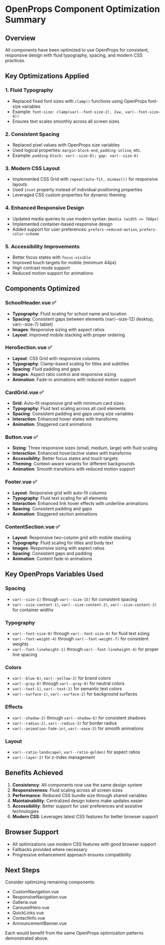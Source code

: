 # OpenProps Component Optimization Summary

## Overview
All components have been optimized to use OpenProps for consistent, responsive design with fluid typography, spacing, and modern CSS practices.

## Key Optimizations Applied

### 1. **Fluid Typography**
- Replaced fixed font sizes with `clamp()` functions using OpenProps font-size variables
- Example: `font-size: clamp(var(--font-size-2), 2vw, var(--font-size-4))`
- Ensures text scales smoothly across all screen sizes

### 2. **Consistent Spacing**
- Replaced pixel values with OpenProps size variables
- Used logical properties: `margin-block-end`, `padding-inline`, etc.
- Example: `padding-block: var(--size-8); gap: var(--size-6)`

### 3. **Modern CSS Layout**
- Implemented CSS Grid with `repeat(auto-fit, minmax())` for responsive layouts
- Used `inset` property instead of individual positioning properties
- Leveraged CSS custom properties for dynamic theming

### 4. **Enhanced Responsive Design**
- Updated media queries to use modern syntax: `@media (width <= 768px)`
- Implemented container-based responsive design
- Added support for user preferences: `prefers-reduced-motion`, `prefers-color-scheme`

### 5. **Accessibility Improvements**
- Better focus states with `focus-visible`
- Improved touch targets for mobile (minimum 44px)
- High contrast mode support
- Reduced motion support for animations

## Components Optimized

### SchoolHeader.vue ✅
- **Typography**: Fluid scaling for school name and location
- **Spacing**: Consistent gaps between elements (var(--size-12) desktop, var(--size-7) tablet)
- **Images**: Responsive sizing with aspect ratios
- **Layout**: Improved mobile stacking with proper ordering

### HeroSection.vue ✅
- **Layout**: CSS Grid with responsive columns
- **Typography**: Clamp-based scaling for titles and subtitles
- **Spacing**: Fluid padding and gaps
- **Images**: Aspect ratio control and responsive sizing
- **Animation**: Fade-in animations with reduced motion support

### CardGrid.vue ✅
- **Grid**: Auto-fit responsive grid with minimum card sizes
- **Typography**: Fluid text scaling across all card elements
- **Spacing**: Consistent padding and gaps using size variables
- **Interaction**: Enhanced hover states with transforms
- **Animation**: Staggered card animations

### Button.vue ✅
- **Sizing**: Three responsive sizes (small, medium, large) with fluid scaling
- **Interaction**: Enhanced hover/active states with transforms
- **Accessibility**: Better focus states and touch targets
- **Theming**: Context-aware variants for different backgrounds
- **Animation**: Smooth transitions with reduced motion support

### Footer.vue ✅
- **Layout**: Responsive grid with auto-fit columns
- **Typography**: Fluid text scaling for all elements
- **Interaction**: Enhanced link hover effects with underline animations
- **Spacing**: Consistent padding and gaps
- **Animation**: Staggered section animations

### ContentSection.vue ✅
- **Layout**: Responsive two-column grid with mobile stacking
- **Typography**: Fluid scaling for titles and body text
- **Images**: Responsive sizing with aspect ratios
- **Spacing**: Consistent gaps and padding
- **Animation**: Content fade-in animations

## Key OpenProps Variables Used

### Spacing
- `var(--size-1)` through `var(--size-15)` for consistent spacing
- `var(--size-content-1)`, `var(--size-content-2)`, `var(--size-content-3)` for container widths

### Typography
- `var(--font-size-0)` through `var(--font-size-8)` for fluid text sizing
- `var(--font-weight-4)` through `var(--font-weight-7)` for consistent weights
- `var(--font-lineheight-1)` through `var(--font-lineheight-4)` for proper line spacing

### Colors
- `var(--blue-6)`, `var(--yellow-3)` for brand colors
- `var(--gray-0)` through `var(--gray-9)` for neutral colors
- `var(--text-1)`, `var(--text-2)` for semantic text colors
- `var(--surface-1)`, `var(--surface-2)` for background surfaces

### Effects
- `var(--shadow-2)` through `var(--shadow-6)` for consistent shadows
- `var(--radius-2)`, `var(--radius-3)` for border radius
- `var(--animation-fade-in)`, `var(--ease-3)` for smooth animations

### Layout
- `var(--ratio-landscape)`, `var(--ratio-golden)` for aspect ratios
- `var(--layer-2)` for z-index management

## Benefits Achieved

1. **Consistency**: All components now use the same design system
2. **Responsiveness**: Fluid scaling across all screen sizes
3. **Performance**: Reduced CSS bundle size through shared variables
4. **Maintainability**: Centralized design tokens make updates easier
5. **Accessibility**: Better support for user preferences and assistive technologies
6. **Modern CSS**: Leverages latest CSS features for better browser support

## Browser Support
- All optimizations use modern CSS features with good browser support
- Fallbacks provided where necessary
- Progressive enhancement approach ensures compatibility

## Next Steps
Consider optimizing remaining components:
- CustomNavigation.vue
- ResponsiveNavigation.vue
- Galleria.vue
- CarouselHero.vue
- QuickLinks.vue
- ContactInfo.vue
- AnnouncementBanner.vue

Each would benefit from the same OpenProps optimization patterns demonstrated above. 